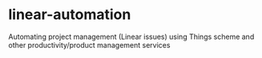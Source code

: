 # linear-automation

Automating project management (Linear issues) using Things scheme and other productivity/product management services
